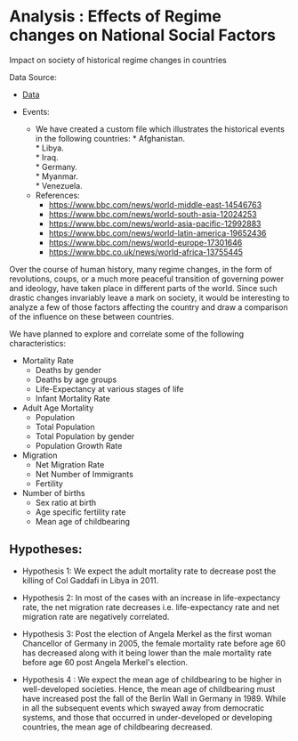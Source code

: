 # Analysis : Effects of Regime changes on National Social Factors

Impact on society of historical regime changes in countries

Data Source:

* [Data](https://population.un.org/wpp/Download/Standard)

* Events: 
     * We have created a custom file which illustrates the historical events in the following countries:
            * Afghanistan.<br>
            * Libya.<br>
            * Iraq. <br>
            * Germany. <br>
            * Myanmar. <br>
            * Venezuela. <br>
     * References:
          * https://www.bbc.com/news/world-middle-east-14546763
          * https://www.bbc.com/news/world-south-asia-12024253
          * https://www.bbc.com/news/world-asia-pacific-12992883
          * https://www.bbc.com/news/world-latin-america-19652436
          * https://www.bbc.com/news/world-europe-17301646
          * https://www.bbc.co.uk/news/world-africa-13755445

Over the course of human history, many regime changes, in the form of revolutions, coups, or a much more peaceful transition of governing power and ideology, have taken place in different parts of the world. Since such drastic changes invariably leave a mark on society, it would be interesting to analyze a few of those factors affecting the country and draw a comparison of the influence on these between countries.

We have planned to explore and correlate some of the following characteristics:

* Mortality Rate
    * Deaths by gender
    * Deaths by age groups 
    * Life-Expectancy at various stages of life
    * Infant Mortality Rate
* Adult Age Mortality
    * Population
    * Total Population
    * Total Population by gender
    * Population Growth Rate
* Migration
    * Net Migration Rate
    * Net Number of Immigrants
    * Fertility
* Number of births
    * Sex ratio at birth 
    * Age specific fertility rate
    * Mean age of childbearing

## Hypotheses:

* Hypothesis 1: We expect the adult mortality rate to decrease post the killing of Col Gaddafi in Libya in 2011.

* Hypothesis 2: In most of the cases with an increase in life-expectancy rate, the net migration rate decreases i.e. life-expectancy rate and net migration rate are negatively correlated.

* Hypothesis 3: Post the election of Angela Merkel as the first woman Chancellor of Germany in 2005,  the female mortality rate before age 60 has decreased along with it being lower than the male mortality rate before age 60 post Angela Merkel's election.

* Hypothesis 4 : We expect the mean age of childbearing to be higher in well-developed societies. Hence, the mean age of childbearing must have increased post the fall of the Berlin Wall in Germany in 1989. While in all the subsequent events which swayed away from democratic systems, and those that occurred in under-developed or developing countries, the mean age of childbearing decreased.
